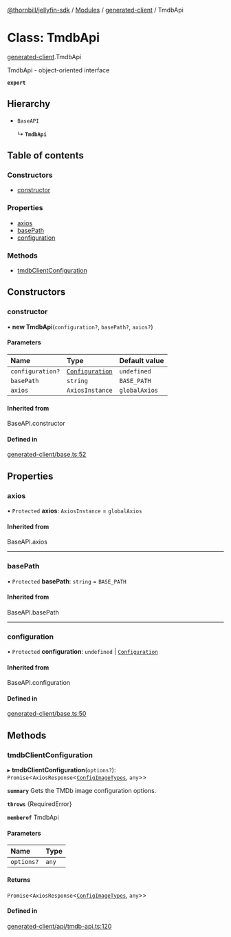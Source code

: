 [@thornbill/jellyfin-sdk](../README.md) / [Modules](../modules.md) / [generated-client](../modules/generated_client.md) / TmdbApi

# Class: TmdbApi

[generated-client](../modules/generated_client.md).TmdbApi

TmdbApi - object-oriented interface

**`export`**

## Hierarchy

- `BaseAPI`

  ↳ **`TmdbApi`**

## Table of contents

### Constructors

- [constructor](generated_client.TmdbApi.md#constructor)

### Properties

- [axios](generated_client.TmdbApi.md#axios)
- [basePath](generated_client.TmdbApi.md#basepath)
- [configuration](generated_client.TmdbApi.md#configuration)

### Methods

- [tmdbClientConfiguration](generated_client.TmdbApi.md#tmdbclientconfiguration)

## Constructors

### constructor

• **new TmdbApi**(`configuration?`, `basePath?`, `axios?`)

#### Parameters

| Name | Type | Default value |
| :------ | :------ | :------ |
| `configuration?` | [`Configuration`](generated_client.Configuration.md) | `undefined` |
| `basePath` | `string` | `BASE_PATH` |
| `axios` | `AxiosInstance` | `globalAxios` |

#### Inherited from

BaseAPI.constructor

#### Defined in

[generated-client/base.ts:52](https://github.com/jellyfin/jellyfin-sdk-typescript/blob/fa599ae/src/generated-client/base.ts#L52)

## Properties

### axios

• `Protected` **axios**: `AxiosInstance` = `globalAxios`

#### Inherited from

BaseAPI.axios

___

### basePath

• `Protected` **basePath**: `string` = `BASE_PATH`

#### Inherited from

BaseAPI.basePath

___

### configuration

• `Protected` **configuration**: `undefined` \| [`Configuration`](generated_client.Configuration.md)

#### Inherited from

BaseAPI.configuration

#### Defined in

[generated-client/base.ts:50](https://github.com/jellyfin/jellyfin-sdk-typescript/blob/fa599ae/src/generated-client/base.ts#L50)

## Methods

### tmdbClientConfiguration

▸ **tmdbClientConfiguration**(`options?`): `Promise`<`AxiosResponse`<[`ConfigImageTypes`](../interfaces/generated_client.ConfigImageTypes.md), `any`\>\>

**`summary`** Gets the TMDb image configuration options.

**`throws`** {RequiredError}

**`memberof`** TmdbApi

#### Parameters

| Name | Type |
| :------ | :------ |
| `options?` | `any` |

#### Returns

`Promise`<`AxiosResponse`<[`ConfigImageTypes`](../interfaces/generated_client.ConfigImageTypes.md), `any`\>\>

#### Defined in

[generated-client/api/tmdb-api.ts:120](https://github.com/jellyfin/jellyfin-sdk-typescript/blob/fa599ae/src/generated-client/api/tmdb-api.ts#L120)
